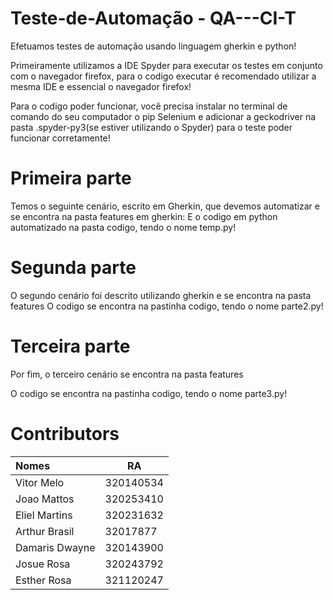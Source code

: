 # Teste-de-Automação - QA---CI-T


Efetuamos testes de automação usando linguagem gherkin e python!

Primeiramente utilizamos a IDE Spyder para executar os testes em conjunto com o navegador firefox,
para o codigo executar é recomendado utilizar a mesma IDE e essencial o navegador firefox!

Para o codigo poder funcionar, você precisa instalar no terminal de comando do seu computador o pip Selenium
e adicionar a geckodriver na pasta .spyder-py3(se estiver utilizando o Spyder) para o teste poder funcionar corretamente!

# Primeira parte
Temos o seguinte cenário, escrito em Gherkin, que devemos automatizar e se encontra na pasta features em gherkin:
E o codigo em python automatizado na pasta codigo, tendo o nome temp.py!

# Segunda parte
O segundo cenário foi descrito utilizando gherkin e se encontra na pasta features
O codigo se encontra na pastinha codigo, tendo o nome parte2.py!

# Terceira parte
Por fim, o terceiro cenário se encontra na pasta features 

O codigo se encontra na pastinha codigo, tendo o nome parte3.py!


# Contributors

|     Nomes      |    RA     |
| :------------- | --------- |
| Vitor Melo     | 320140534 | <img align="right" width="400" height="400" src="![69322109](https://user-images.githubusercontent.com/91764249/144688817-1021210f-4330-4a83-ad0c-18f5f53b5601.jpg)">
| Joao Mattos    | 320253410 | ![69322109](https://user-images.githubusercontent.com/91764249/144688648-9c483bef-485b-42c2-be91-dee54ecd1d8a.jpg)
| Eliel Martins  | 320231632 |
| Arthur Brasil  | 32017877  |
| Damaris Dwayne | 320143900 | 
| Josue Rosa     | 320243792 |
| Esther Rosa    | 321120247 |
